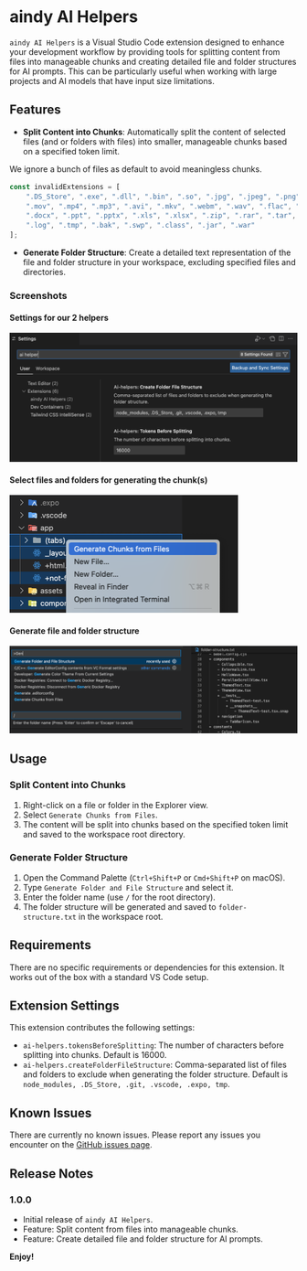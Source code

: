 # aindy AI Helpers

`aindy AI Helpers` is a Visual Studio Code extension designed to enhance your development workflow by providing tools for splitting content from files into manageable chunks and creating detailed file and folder structures for AI prompts. This can be particularly useful when working with large projects and AI models that have input size limitations.

## Features

- **Split Content into Chunks**: Automatically split the content of selected files (and or folders with files) into smaller, manageable chunks based on a specified token limit.

We ignore a bunch of files as default to avoid meaningless chunks.

```javascript
const invalidExtensions = [
    ".DS_Store", ".exe", ".dll", ".bin", ".so", ".jpg", ".jpeg", ".png", ".gif", ".ico", ".svg",
    ".mov", ".mp4", ".mp3", ".avi", ".mkv", ".webm", ".wav", ".flac", ".ogg", ".pdf", ".doc",
    ".docx", ".ppt", ".pptx", ".xls", ".xlsx", ".zip", ".rar", ".tar", ".gz", ".7z", ".iso",
    ".log", ".tmp", ".bak", ".swp", ".class", ".jar", ".war"
];
```

- **Generate Folder Structure**: Create a detailed text representation of the file and folder structure in your workspace, excluding specified files and directories.

### Screenshots

#### Settings for our 2 helpers
<img src="images/settings.png" alt="Settings" width="600"/>

#### Select files and folders for generating the chunk(s)
<img src="images/split-content.png" alt="Settings" width="400"/>

#### Generate file and folder structure
<img src="images/folder-structure.png" alt="Generate file and folder structure" width="600"/>

## Usage

### Split Content into Chunks
1. Right-click on a file or folder in the Explorer view.
2. Select `Generate Chunks from Files`.
3. The content will be split into chunks based on the specified token limit and saved to the workspace root directory.

### Generate Folder Structure
1. Open the Command Palette (`Ctrl+Shift+P` or `Cmd+Shift+P` on macOS).
2. Type `Generate Folder and File Structure` and select it.
3. Enter the folder name (use `/` for the root directory).
4. The folder structure will be generated and saved to `folder-structure.txt` in the workspace root.


## Requirements

There are no specific requirements or dependencies for this extension. It works out of the box with a standard VS Code setup.

## Extension Settings

This extension contributes the following settings:

- `ai-helpers.tokensBeforeSplitting`: The number of characters before splitting into chunks. Default is 16000.
- `ai-helpers.createFolderFileStructure`: Comma-separated list of files and folders to exclude when generating the folder structure. Default is `node_modules, .DS_Store, .git, .vscode, .expo, tmp`.

## Known Issues

There are currently no known issues. Please report any issues you encounter on the [GitHub issues page](https://github.com/aindy-eu/aindy/ai-helpers/issues).

## Release Notes

### 1.0.0

- Initial release of `aindy AI Helpers`.
- Feature: Split content from files into manageable chunks.
- Feature: Create detailed file and folder structure for AI prompts.


**Enjoy!**
